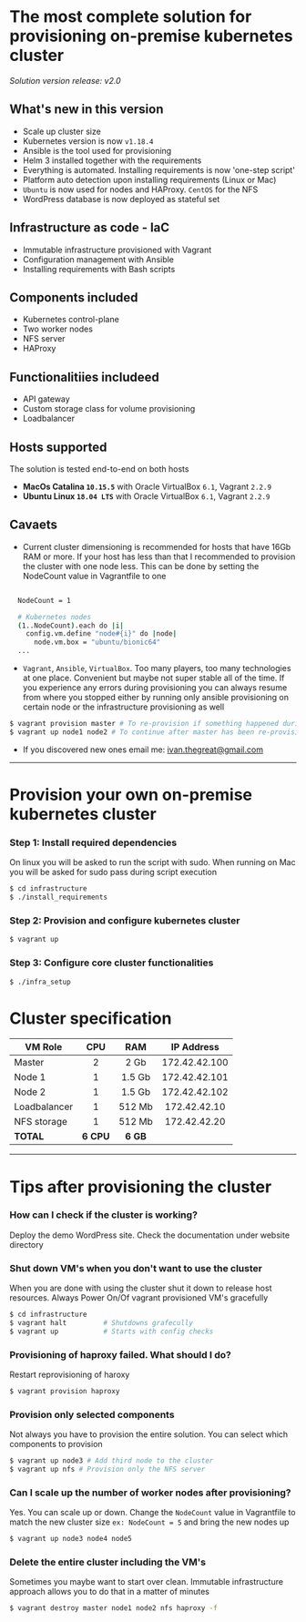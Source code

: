 #  The most complete solution for provisioning on-premise kubernetes cluster
_Solution version release: v2.0_
## What's new in this version
- Scale up cluster size
- Kubernetes version is now `v1.18.4`
- Ansible is the tool used for provisioning
- Helm 3 installed together with the requirements
- Everything is automated. Installing requirements is now 'one-step script'
- Platform auto detection upon installing requirements (Linux or Mac)
- `Ubuntu` is now used for nodes and HAProxy. `CentOS` for the NFS
- WordPress database is now deployed as stateful set

## Infrastructure as code - IaC

- Immutable infrastructure provisioned with Vagrant
- Configuration management with Ansible
- Installing requirements with Bash scripts

## Components included
- Kubernetes control-plane
- Two worker nodes
- NFS server
- HAProxy

## Functionalitiies includeed
- API gateway
- Custom storage class for volume provisioning
- Loadbalancer

## Hosts supported
The solution is tested end-to-end on both hosts

- **MacOs Catalina `10.15.5`** with Oracle VirtualBox `6.1`, Vagrant `2.2.9`
- **Ubuntu Linux `18.04 LTS`** with Oracle VirtualBox `6.1`, Vagrant `2.2.9`

## Cavaets
- Current cluster dimensioning is recommended for hosts that have 16Gb RAM or more. If your host has less than that I recommended to provision the cluster with one node less. This can be done by setting the NodeCount value in Vagrantfile to one

```bash

  NodeCount = 1

  # Kubernetes nodes
  (1..NodeCount).each do |i|
    config.vm.define "node#{i}" do |node|
      node.vm.box = "ubuntu/bionic64"
  ...
```
- `Vagrant`, `Ansible`, `VirtualBox`. Too many players, too many technologies at one place. Convenient but maybe not super stable all of the time. If you experience any errors during provisioning you can always resume from where you stopped either by running only ansible provisioning on certain node or the infrastructure provisioning as well

```bash
$ vagrant provision master # To re-provision if something happened during ansible provisioning
$ vagrant up node1 node2 # To continue after master has been re-provisioned manually
```
- If you discovered new ones email me: ivan.thegreat@gmail.com

---

# Provision your own on-premise kubernetes cluster

### Step 1: Install required dependencies
On linux you will be asked to run the script with sudo. When running on Mac you will be asked for sudo pass during script execution
```bash
$ cd infrastructure
$ ./install_requirements
```

### Step 2: Provision and configure kubernetes cluster
```bash
$ vagrant up
```

### Step 3: Configure core cluster functionalities
```bash
$ ./infra_setup
```

# Cluster specification

| VM Role   |      CPU     |  RAM | IP Address
|--------|:-------------:|:------:|:----:|
| Master |  2 | 2 Gb | 172.42.42.100
| Node 1 |  1   | 1.5 Gb | 172.42.42.101
| Node 2 | 1 |    1.5 Gb | 172.42.42.102
| Loadbalancer | 1 | 512 Mb | 172.42.42.10
|NFS storage | 1 | 512 Mb| 172.42.42.20
| **TOTAL** | **6 CPU**| **6 GB**



---
# Tips after provisioning the cluster

### How can I check if the cluster is working?

Deploy the demo WordPress site. Check the documentation under website directory

### Shut down VM's when you don't want to use the cluster

When you are done with using the cluster shut it down to release host resources. Always Power On/Of vagrant provisioned VM's gracefully
```bash
$ cd infrastructure
$ vagrant halt         # Shutdowns grafecully
$ vagrant up           # Starts with config checks
```

### Provisioning of haproxy failed. What should I do?
Restart reprovisioning of haroxy
```bash
$ vagrant provision haproxy
```

### Provision only selected components
Not always you have to provision the entire solution. You can select which components to provision
```bash
$ vagrant up node3 # Add third node to the cluster
$ vagrant up nfs # Provision only the NFS server
```

### Can I scale up the number of worker nodes after provisioning?
Yes. You can scale up or down. Change the `NodeCount` value in Vagrantfile to match the new cluster size `ex: NodeCount = 5` and bring the new nodes up
```bash
$ vagrant up node3 node4 node5
```
### Delete the entire cluster including the VM's
Sometimes you maybe want to start over clean. Immutable infrastructure approach allows you to do that in a matter of minutes
```bash
$ vagrant destroy master node1 node2 nfs haproxy -f
```
